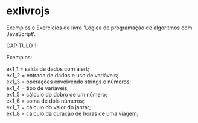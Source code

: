# exlivrojs
Exemplos e Exercícios do livro 'Lógica de programação de algoritmos com JavaScript'.

CAPÍTULO 1:<br>

Exemplos:<br>

ex1_1 = saída de dados com alert;<br>
ex1_2 = entrada de dados e uso de variáveis;<br>
ex1_3 = operações envolvendo strings e números;<br>
ex1_4 = tipo de variáveis;<br>
ex1_5 = cálculo do dobro de um número;<br>
ex1_6 = soma de dois números;<br>
ex1_7 = cálculo do valor do jantar;<br>
ex1_8 = cálculo da duração de horas de uma viagem;<br>

